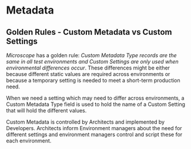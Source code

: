 # Metadata 

## Golden Rules - Custom Metadata vs Custom Settings

*Microscope* has a golden rule: *Custom Metadata Type records are the same in all test environments and Custom Settings are only used when environmental differences occur*. These differences might be either because different static values are required across environments or because a temporary setting is needed to meet a short-term production need.

When we need a setting which may need to differ across environments, a Custom Metadata Type field is used to hold the name of a Custom Setting that will hold the different values.

Custom Metadata is controlled by Architects and implemented by Developers. Architects inform Environment managers about the need for different settings and environment managers control and script these for each environment.
